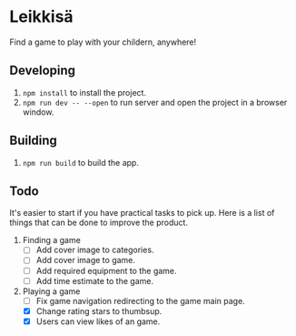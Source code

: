 # Leikkisä

Find a game to play with your childern, anywhere!

## Developing

1. `npm install` to install the project.
2. `npm run dev -- --open` to run server and open the project in a browser window.

## Building

1. `npm run build` to build the app.

## Todo

It's easier to start if you have practical tasks to pick up. Here is a list of things that can be done to improve the product.

1. Finding a game
   - [ ] Add cover image to categories.
   - [ ] Add cover image to game.
   - [ ] Add required equipment to the game.
   - [ ] Add time estimate to the game.
2. Playing a game
   - [ ] Fix game navigation redirecting to the game main page.
   - [x] Change rating stars to thumbsup.
   - [x] Users can view likes of an game.
